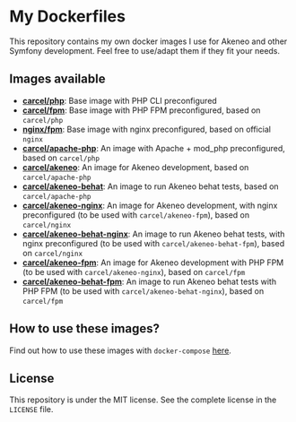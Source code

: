 # My Dockerfiles

This repository contains my own docker images I use for Akeneo and other Symfony development. Feel free to use/adapt them if they fit your needs.

## Images available

- [**carcel/php**](php/README.md): Base image with PHP CLI preconfigured
- [**carcel/fpm**](fpm/README.md): Base image with PHP FPM preconfigured, based on `carcel/php`
- [**nginx/fpm**](nginx/README.md): Base image with nginx preconfigured, based on official `nginx`
- [**carcel/apache-php**](apache-php/README.md): An image with Apache + mod_php preconfigured, based on `carcel/php`
- [**carcel/akeneo**](akeneo/README.md): An image for Akeneo development, based on `carcel/apache-php`
- [**carcel/akeneo-behat**](akeneo-behat/README.md): An image to run Akeneo behat tests, based on `carcel/apache-php`
- [**carcel/akeneo-nginx**](akeneo-nginx/README.md): An image for Akeneo development, with nginx preconfigured (to be used with `carcel/akeneo-fpm`), based on `carcel/nginx`
- [**carcel/akeneo-behat-nginx**](akeneo-behat-nginx/README.md): An image to run Akeneo behat tests, with nginx preconfigured (to be used with `carcel/akeneo-behat-fpm`), based on `carcel/nginx`
- [**carcel/akeneo-fpm**](akeneo-fpm/README.md): An image for Akeneo development with PHP FPM (to be used with `carcel/akeneo-nginx`), based on `carcel/fpm`
- [**carcel/akeneo-behat-fpm**](akeneo-behat-fpm/README.md): An image to run Akeneo behat tests with PHP FPM (to be used with `carcel/akeneo-behat-nginx`), based on `carcel/fpm`

## How to use these images?

Find out how to use these images with `docker-compose` [here](COMPOSE.md).

## License

This repository is under the MIT license. See the complete license in the `LICENSE` file.
